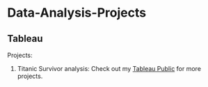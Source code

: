 # Data-Analysis-Projects

## Tableau
Projects:
1. Titanic Survivor analysis: Check out my [Tableau Public](https://public.tableau.com/app/profile/anvi.kohli/viz/Titanic-Survival-Dashbord/Dashboard1?publish=yes) for more projects.

